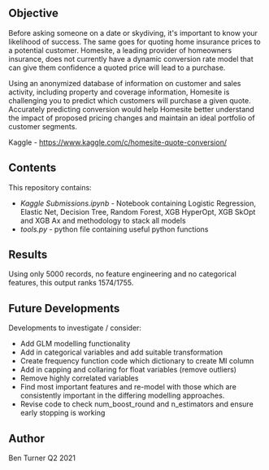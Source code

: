 ## Objective

Before asking someone on a date or skydiving, it's important to know your likelihood of success. The same goes for quoting home insurance prices to a potential customer. Homesite, a leading provider of homeowners insurance, does not currently have a dynamic conversion rate model that can give them confidence a quoted price will lead to a purchase. 

Using an anonymized database of information on customer and sales activity, including property and coverage information, Homesite is challenging you to predict which customers will purchase a given quote. Accurately predicting conversion would help Homesite better understand the impact of proposed pricing changes and maintain an ideal portfolio of customer segments. 

Kaggle - https://www.kaggle.com/c/homesite-quote-conversion/

## Contents
This repository contains:

- *Kaggle Submissions.ipynb* - Notebook containing Logistic Regression, Elastic Net, Decision Tree, Random Forest, XGB HyperOpt, XGB SkOpt and XGB Ax and methodology to stack all models
- *tools.py* - python file containing useful python functions

## Results

Using only 5000 records, no feature engineering and no categorical features, this output ranks 1574/1755.

## Future Developments
Developments to investigate / consider:

- Add GLM modelling functionality
- Add in categorical variables and add suitable transformation
- Create frequency function code which dictionary to create MI column 
- Add in capping and collaring for float variables (remove outliers)
- Remove highly correlated variables
- Find most important features and re-model with those which are consistently important in the differing modelling approaches.
- Revise code to check num_boost_round and n_estimators and ensure early stopping is working

## Author
Ben Turner
Q2 2021